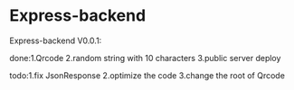 # Express-backend
Express-backend V0.0.1:

done:1.Qrcode 2.random string with 10 characters 3.public server deploy

todo:1.fix JsonResponse 2.optimize the code 3.change the root of Qrcode
